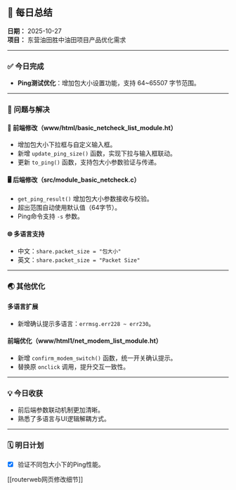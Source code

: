 ## 📆 每日总结

**日期：** 2025-10-27  
**项目：** 东营油田胜中油田项目产品优化需求  

---

### ✅ 今日完成
- **Ping测试优化**：增加包大小设置功能，支持 64~65507 字节范围。

---

### 🧩 问题与解决

#### 🔧 前端修改（www/html/basic_netcheck_list_module.ht）
- 增加包大小下拉框与自定义输入框。
- 新增 `update_ping_size()` 函数，实现下拉与输入框联动。
- 更新 `to_ping()` 函数，支持包大小参数验证与传递。

#### 🖥️ 后端修改（src/module_basic_netcheck.c）
- `get_ping_result()` 增加包大小参数接收与校验。
- 超出范围自动使用默认值（64字节）。
- Ping命令支持 `-s` 参数。

#### 🌐 多语言支持
- 中文：`share.packet_size = "包大小"`  
- 英文：`share.packet_size = "Packet Size"`

---

### 🌏 其他优化

#### 多语言扩展
- 新增确认提示多语言：`errmsg.err228 ~ err230`。

#### 前端优化（www/html1/net_modem_list_module.ht）
- 新增 `confirm_modem_switch()` 函数，统一开关确认提示。  
- 替换原 `onclick` 调用，提升交互一致性。

---

### 💡 今日收获
- 前后端参数联动机制更加清晰。  
- 熟悉了多语言与UI逻辑解耦方式。  

---

### 🗓️ 明日计划
- [x] 验证不同包大小下的Ping性能。    

[[routerweb网页修改细节]]
